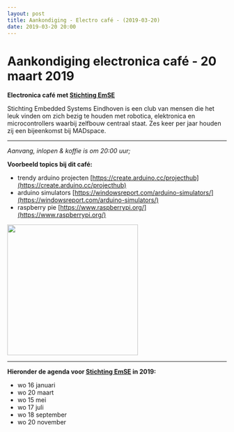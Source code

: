```yaml
---
layout: post
title: Aankondiging - Electro café - (2019-03-20)
date: 2019-03-20 20:00
---
```

# Aankondiging electronica café - 20 maart 2019 

**Electronica café met [Stichting EmSE](http://emse.nl)**

Stichting Embedded Systems Eindhoven is een club van mensen die het leuk vinden om zich bezig te houden met robotica, elektronica en microcontrollers waarbij zelfbouw centraal staat.
Zes keer per jaar houden zij een bijeenkomst bij MADspace.

-----

_Aanvang, inlopen & koffie is om 20:00 uur;_

**Voorbeeld topics bij dit café:**
- trendy arduino projecten [https://create.arduino.cc/projecthub](https://create.arduino.cc/projecthub)
- arduino simulators [https://windowsreport.com/arduino-simulators/](https://windowsreport.com/arduino-simulators/)
- raspberry pie [https://www.raspberrypi.org/](https://www.raspberrypi.org/)
 

<img style='width:300px;height:300px' src='https://images.pexels.com/photos/132700/pexels-photo-132700.jpeg?auto=compress&cs=tinysrgb&h=750&w=1260' />

<HR/>


**Hieronder de agenda voor [Stichting EmSE](http://emse.nl) in 2019:**

- wo 16 januari
- wo 20 maart
- wo 15 mei
- wo 17 juli
- wo 18 september
- wo 20 november
